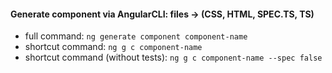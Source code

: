 #### Generate component via AngularCLI: files -> (CSS, HTML, SPEC.TS, TS)
* full command: `ng generate component component-name` 
* shortcut command: `ng g c component-name`  
* shortcut command (without tests): `ng g c component-name --spec false`  

